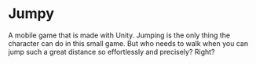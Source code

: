 # Jumpy
A mobile game that is made with Unity. Jumping is the only thing the character can do in this small game. But who needs to walk when you can jump such a great distance so effortlessly and precisely? Right?
